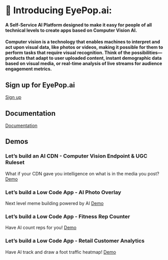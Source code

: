 # 👋 Introducing EyePop.ai:

#### A Self-Service AI Platform designed to make it easy for people of all technical levels to create apps based on Computer Vision AI.

#### Computer vision is a technology that enables machines to interpret and act upon visual data, like photos or videos, making it possible for them to perform tasks that require visual recognition. Think of the possibilities—products that adapt to user uploaded content, instant demographic data based on visual media, or real-time analysis of live streams for audience engagement metrics.

## Sign up for EyePop.ai

[Sign up](https://app.eyepop.ai/sign-up)

## Documentation

[Documentation](https://docs.google.com/document/d/1Bww57Zfn4csWAebSh-xSDa6c4aJ-l1RgFbSgqbew9S0/edit)

## Demos

### Let’s build an AI CDN - Computer Vision Endpoint & UGC Ruleset

What if your CDN gave you intelligence on what is in the media you post?
[Demo](./AI%20CDN%20-%20Computer%20Vision%20Endpoint%20%26%20UGC%20Ruleset/)

### Let’s build a Low Code App - AI Photo Overlay

Next level meme building powered by AI
[Demo](./AI%20Photo%20Overlay%20-%20Low%20code%20Tester/)

### Let’s build a Low Code App - Fitness Rep Counter

Have AI count reps for you!
[Demo](./Fitness%20Rep%20Counter/)

### Let’s build a Low Code App - Retail Customer Analytics

Have AI track and draw a foot traffic heatmap!
[Demo](./Retail%20Customer%20Analytics/)
